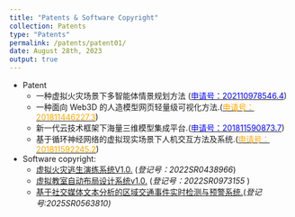 ```yaml
---
title: "Patents & Software Copyright"
collection: Patents
type: "Patents"
permalink: /patents/patent01/
date: August 28th, 2023
output: true
---
```

- Patent 
    - 一种虚拟火灾场景下多智能体情景规划方法 (<u><font style='color: blue;'>申请号：202110978546.4</font></u>)
    - 一种面向 Web3D 的人造模型网页轻量级可视化方法.(<u><font style='color: orange;'>申请号：201811446227.3</font></u>)
    - 新一代云技术框架下海量三维模型集成平台.(<u><font style='color: blue;'>申请号：201811590873.7</font></u>)
    - 基于循环神经网络的虚拟现实场景下人机交互方法及系统.(<u><font style='color: orange;'>申请号：201811592245.2</font></u>)
- Software copyright:
    - <a href="http://ivr-ahnu.cn/cn/sr/202201.pdf">虚拟火灾逃生演练系统V1.0.</a> (<i>登记号：2022SR0438966</i>)
    - <a href="http://ivr-ahnu.cn/cn/sr/202202.pdf">虚拟教室自动布局设计系统v1.0.</a> (<i>登记号：2022SR0973155 </i>)
    - <a href="http://ivr-ahnu.cn/cn/sr/202504.pdf">基于社交媒体文本分析的区域交通事件实时检测与预警系统.</a>(<i>登记号:2025SR0563810)</i>


